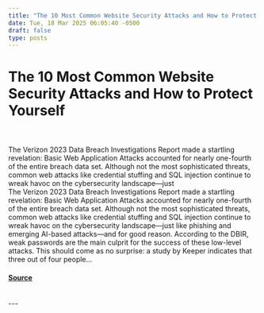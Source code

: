 ```yaml
---
title: "The 10 Most Common Website Security Attacks and How to Protect Yourself"
date: Tue, 18 Mar 2025 06:05:40 -0500
draft: false
type: posts
---
```

# The 10 Most Common Website Security Attacks and How to Protect Yourself

<br/>

<br/>
 The Verizon 2023 Data Breach Investigations Report made a startling revelation: Basic Web Application Attacks accounted for nearly one-fourth of the entire breach data set. Although not the most sophisticated threats, common web attacks like credential stuffing and SQL injection continue to wreak havoc on the cybersecurity landscape—just
<br/>
The Verizon 2023 Data Breach Investigations Report made a startling revelation: Basic Web Application Attacks accounted for nearly one-fourth of the entire breach data set. Although not the most sophisticated threats, common web attacks like credential stuffing and SQL injection continue to wreak havoc on the cybersecurity landscape—just like phishing and emerging AI-based attacks—and for good reason. According to the DBIR, weak passwords are the main culprit for the success of these low-level attacks. This should come as no surprise: a study by Keeper indicates that three out of four people...

#### [Source](https://www.tripwire.com/state-of-security/most-common-website-security-attacks-and-how-to-protect-yourself)

<br/>
---
